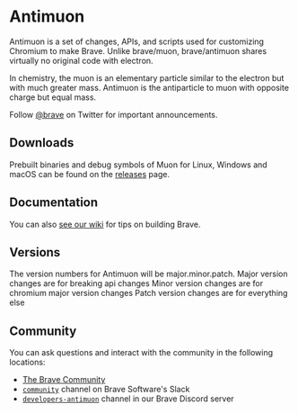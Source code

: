 # Antimuon

Antimuon is a set of changes, APIs, and scripts used for customizing Chromium to make Brave.
Unlike brave/muon, brave/antimuon shares virtually no original code with electron.

In chemistry, the muon is an elementary particle similar to the electron but with much greater mass.
Antimuon is the antiparticle to muon with opposite charge but equal mass.


Follow [@brave](https://twitter.com/brave) on Twitter for important
announcements.

## Downloads

Prebuilt binaries and debug symbols of Muon for Linux, Windows and macOS can
be found on the [releases](https://github.com/brave/brave/releases) page.

## Documentation

You can also [see our wiki](https://github.com/brave/brave/wiki) for tips on building Brave.

## Versions

The version numbers for Antimuon will be major.minor.patch.
Major version changes are for breaking api changes
Minor version changes are for chromium major version changes
Patch version changes are for everything else

## Community

You can ask questions and interact with the community in the following
locations:
- [The Brave Community](https://community.brave.com/)
- [`community`](https://bravesoftware.slack.com) channel on Brave Software's Slack
- [`developers-antimuon`](https://discord.gg/k57tYrS) channel in our Brave Discord server

